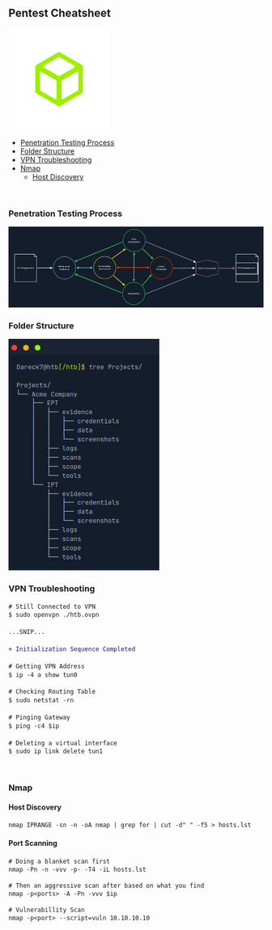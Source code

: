 ## Pentest Cheatsheet

<img src="img/htb2.png">

- [Penetration Testing Process](#penetration-testing-process)
- [Folder Structure](#folder-structure)
- [VPN Troubleshooting](#vpn-troubleshooting)
- [Nmap](#nmap)
  - [Host Discovery](#host-discovery)

<br>

### Penetration Testing Process

<img src="img/penetration_testing_process.png">

<br>

### Folder Structure

<img src="img/folder_structure.png">

<br>

### VPN Troubleshooting
```diff
# Still Connected to VPN 
$ sudo openvpn ./htb.ovpn  

...SNIP...  

+ Initialization Sequence Completed  

# Getting VPN Address 
$ ip -4 a show tun0  

# Checking Routing Table 
$ sudo netstat -rn

# Pinging Gateway 
$ ping -c4 $ip  

# Deleting a virtual interface 
$ sudo ip link delete tun1
```

<br>

### Nmap

#### Host Discovery
```console
nmap IPRANGE -sn -n -oA nmap | grep for | cut -d" " -f5 > hosts.lst
```
#### Port Scanning
```console
# Doing a blanket scan first
nmap -Pn -n -vvv -p- -T4 -iL hosts.lst

# Then an aggressive scan after based on what you find
nmap -p<ports> -A -Pn -vvv $ip

# Vulnerabillity Scan
nmap -p<port> --script=vuln 10.10.10.10
```

